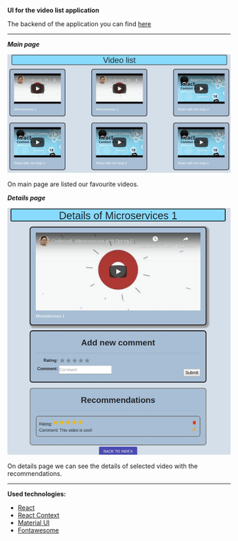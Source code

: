 **UI for the video list application**

The backend of the application you can find [here](https://github.com/GaborPap/Netflix-microservices-assignment)

<hr>

***Main page***

<img src=/video_list_main_page.jpg width=600 />


On main page are listed our favourite videos. 

***Details page***

<img src=/video_list_details_page.jpg width=600>


On details page we can see the details of selected video with the recommendations. 


<hr>

**Used technologies:**

- [React](https://reactjs.org/)
- [React Context](https://reactjs.org/docs/context.html)
- [Material UI](https://material-ui.com/)
- [Fontawesome](https://fontawesome.com/)
